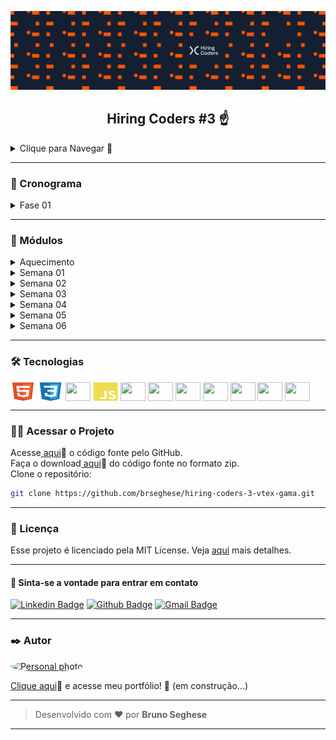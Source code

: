 <p align="center" id='top'>
    <img src="./a0_assets/banner.png">
    <h2 align="center"> Hiring Coders #3 ☝ </h2>
</p>

<details>
<summary>Clique para Navegar 🔽</summary>

- <a href="#cronograma">Cronograma</a>
- <a href="#modulos">Módulos</a>
- <a href="#tecnologias">Tecnologias</a>
- <a href="#acessar-projeto">Acessar Projeto</a>
- <a href="#licenca">Licença</a>
- <a href="#autor">Autor</a>

</details>

---

<h3 id="cronograma">📆 Cronograma</h3>

<details>
<summary>Fase 01</summary>

####

<ul>
<li>Aquecimento - 26/04/2022 a 01/05/2022</li>
<li>Semana 01 - 02/05/2022 a 08/05/2022</li>
<li>Semana 02 - 09/05/2022 a 15/05/2022</li>
<li>Semana 03 - 16/05/2022 a 22/05/2022</li>
<li>Semana 04 - 23/05/2022 a 29/05/2022</li>
<li>Semana 05 - 30/05/2022 a 05/06/2022</li>
<li>Semana 06 - 06/06/2022 a 12/06/2022</li>
</ul>

</details>

---

<h3 id="modulos">🎯​ Módulos</h3>

<details>
<summary>Aquecimento</summary>

####

- [Metodologias Ágeis](https://github.com/brseghese/hiring-coders-3-vtex-gama/tree/main/a1_metodologias_ageis)
- [Boas Práticas](https://github.com/brseghese/hiring-coders-3-vtex-gama/tree/main/a2_boas_praticas)
- [Estrutura de Dados](https://github.com/brseghese/hiring-coders-3-vtex-gama/tree/main/a3_estrutura_de_dados)
- [Testes](https://github.com/brseghese/hiring-coders-3-vtex-gama/tree/main/a4_testes)
- [HTML](https://github.com/brseghese/hiring-coders-3-vtex-gama/tree/main/a5_html)
  - [Minha Lojinha Virtual](https://heringcoders3-html.netlify.app/)
- [CSS](https://github.com/brseghese/hiring-coders-3-vtex-gama/tree/main/a6_css)<br>
  - [Meu Portfólio](https://hiringcoders3-css.netlify.app/)

</details>

<details>
<summary>Semana 01</summary>

####

- [Introdução ao Desenvolvimento](https://github.com/brseghese/hiring-coders-3-vtex-gama/tree/main/b1_introducao_desenvolvimento)
- [Lógica de Programação](https://github.com/brseghese/hiring-coders-3-vtex-gama/tree/main/b2_logica_programacao)
- [GIT & GitHub](https://github.com/brseghese/hiring-coders-3-vtex-gama/tree/main/b3_git)

</details>

<details>
<summary>Semana 02</summary>

####

- [JavaScript](https://github.com/brseghese/hiring-coders-3-vtex-gama/tree/main/c1_javascript)
  - [Validador de CPF](https://hc3-validador-cpf.netlify.app/)
- [TypeScript](https://github.com/brseghese/hiring-coders-3-vtex-gama/tree/main/c2_typescript)

</details>

<details>
<summary>Semana 03</summary>

####

- [React.js](https://github.com/brseghese/hiring-coders-3-vtex-gama/tree/main/d1_react)<br>
  - [Search GitHub User](https://hc3-search-rep-github.netlify.app/)
- [GraphQL](https://github.com/brseghese/hiring-coders-3-vtex-gama/tree/main/d2_graphql)<br>
  - [Dev Demands](https://github.com/brseghese/hc3-dev-demands)

</details>

<details>
<summary>Semana 04</summary>

####

- [Introdução ao Node.js](https://github.com/brseghese/hiring-coders-3-vtex-gama/tree/main/e1_node)<br>
  - [CRUD por URL](https://github.com/brseghese/hiring-coders-3-vtex-gama/tree/main/e1_node/b_hands_on_js)

</details>

<details>
<summary>Semana 05</summary>

####

- [Node.js - HTTP GET & HTTP POST](https://github.com/brseghese/hiring-coders-3-vtex-gama/tree/main/f1_node_http)<br>
  - [Sistema de Agendamento](https://github.com/brseghese/hc3-sistema-agenda)

</details>

<details>
<summary>Semana 06</summary>

####

- [Node.js - Criando uma REST API](https://github.com/brseghese/hiring-coders-3-vtex-gama/tree/main/g1_node_rest_api)

</details>

---

<h3 id="tecnologias">🛠️ Tecnologias</h3>

<div style="display: inline_block">
  <img align="center" height="30" width="40" src="https://raw.githubusercontent.com/devicons/devicon/master/icons/html5/html5-original.svg">
  <img align="center" height="30" width="40" src="https://raw.githubusercontent.com/devicons/devicon/master/icons/css3/css3-original.svg">
  <img align="center" height="30" width="40" src="https://cdn.jsdelivr.net/gh/devicons/devicon/icons/git/git-original.svg">
  <img align="center" height="30" width="40" src="https://raw.githubusercontent.com/devicons/devicon/master/icons/javascript/javascript-plain.svg">
  <img align="center" height="30" width="40" src="https://cdn.jsdelivr.net/gh/devicons/devicon/icons/typescript/typescript-original.svg">
  <img align="center" height="30" width="40" src="https://cdn.jsdelivr.net/gh/devicons/devicon/icons/react/react-original.svg">
  <img align="center" height="30" width="40" src="https://cdn.jsdelivr.net/gh/devicons/devicon/icons/graphql/graphql-plain.svg"> 
  <img align="center" height="30" width="40" src="https://cdn.jsdelivr.net/gh/devicons/devicon/icons/nodejs/nodejs-original.svg">
   <img align="center" height="30" width="40" src="https://cdn.jsdelivr.net/gh/devicons/devicon/icons/docker/docker-original.svg">
  <img align="center" height="30" width="40" src="https://cdn.jsdelivr.net/gh/devicons/devicon/icons/postgresql/postgresql-original.svg">
  <img align="center" height="30" width="40" src="https://cdn.jsdelivr.net/gh/devicons/devicon/icons/mongodb/mongodb-original.svg">

---

</div>

<h3 id="acessar-projeto">👷‍♂️​ Acessar o Projeto</h3>

Acesse<a href="https://github.com/brseghese/hiring-coders-3-vtex-gama"> aqui</a>🔗 o código fonte pelo GitHub.<br>
Faça o download<a href="https://github.com/brseghese/hiring-coders-3-vtex-gama/archive/refs/heads/main.zip"> aqui</a>🔗 do código fonte no formato zip.<br>
Clone o repositório:

```bash
git clone https://github.com/brseghese/hiring-coders-3-vtex-gama.git
```

---

<h3 id="licenca">📝 Licença</h3>

Esse projeto é licenciado pela MIT License. Veja [aqui](https://pt.wikipedia.org/wiki/Licen%C3%A7a_MIT) mais detalhes.

---

#### 💬 Sinta-se a vontade para entrar em contato

[![Linkedin Badge](https://img.shields.io/badge/LinkedIn-0077B5?style=for-the-badge&logo=linkedin&logoColor=white)](https://www.linkedin.com/in/brunoseghese/) [![Github Badge](https://img.shields.io/badge/GitHub-100000?style=for-the-badge&logo=github&logoColor=white)](https://github.com/brseghese) [![Gmail Badge](https://img.shields.io/badge/Gmail-D14836?style=for-the-badge&logo=gmail&logoColor=white)](mailto:brseghese@gmail.com)

---

### ✒️ Autor

<a href="https://github.com/brseghese"> <img style="border-radius: 50%;" src="https://avatars.githubusercontent.com/u/80193824?v=4" width="100px;" alt="Personal photo"/> </a>

[Clique aqui](https://brseghese.github.io)🔗 e acesse meu portfólio! 💼 (em construção...)

---

> Desenvolvido com ❤️ por **Bruno Seghese**

---
